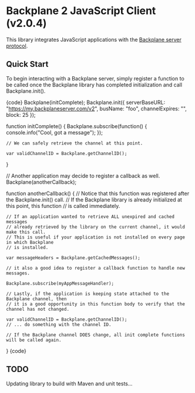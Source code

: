 Backplane 2 JavaScript Client (v2.0.4)
======================================

This library integrates JavaScript applications with the
[Backplane server protocol](https://github.com/janrain/janrain-backplane-2).

Quick Start
-----------

To begin interacting with a Backplane server, simply register a function to be called
once the Backplane library has completed initialization and call Backplane.init().

{code}
 Backplane(initComplete);
 Backplane.init({
    serverBaseURL: "https://my.backplaneserver.com/v2",
    busName: "foo",
    channelExpires: "",
    block: 25
  });

 function initComplete() {
    Backplane.subscribe(function() { console.info("Cool, got a message"); });

    // We can safely retrieve the channel at this point.

    var validChannelID = Backplane.getChannelID();
 }

 // Another application may decide to register a callback as well.
 Backplane(anotherCallback);

 function anotherCallback() {
    // Notice that this function was registered after the Backplane.init() call.
    // If the Backplane library is already initialized at this point, this function
    // is called immediately.

    // If an application wanted to retrieve ALL unexpired and cached messages
    // already retrieved by the library on the current channel, it would make this call.
    // This is useful if your application is not installed on every page in which Backplane
    // is installed.

    var messageHeaders = Backplane.getCachedMessages();

    // it also a good idea to register a callback function to handle new messages.

    Backplane.subscribe(myAppMessageHandler);

    // Lastly, if the application is keeping state attached to the Backplane channel, then
    // it is a good opportunity in this function body to verify that the channel has not changed.

    var validChannelID = Backplane.getChannelID();
    // ... do something with the channel ID.

    // If the Backplane channel DOES change, all init complete functions will be called again.

 }
 {code}

 TODO
 ----

 Updating library to build with Maven and unit tests...

